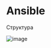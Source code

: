 # Ansible
Структура

![image](https://github.com/user-attachments/assets/fb65ef78-7508-4c33-851c-49715fe3836d)

